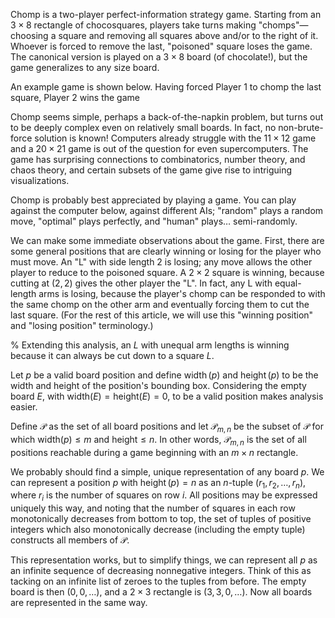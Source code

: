 Chomp is a two-player perfect-information strategy game. Starting from an $3\times 8$ rectangle of chocosquares, players take turns making "chomps"—choosing a square and removing all squares above and/or to the right of it. Whoever is forced to remove the last, "poisoned" square loses the game. The canonical version is played on a $3\times 8$ board (of chocolate!), but the game generalizes to any size board.

An example game is shown below. Having forced Player 1 to chomp the last square, Player 2 wins the game

Chomp seems simple, perhaps a back-of-the-napkin problem, but turns out to be deeply complex even on relatively small boards. In fact, no non-brute-force solution is known! Computers already struggle with the $11\times 12$ game and a $20\times 21$ game is out of the question for even supercomputers. The game has surprising connections to combinatorics, number theory, and chaos theory, and certain subsets of the game give rise to intriguing visualizations.

  

Chomp is probably best appreciated by playing a game. You can play against the computer below, against different AIs; "random" plays a random move, "optimal" plays perfectly, and "human" plays… semi-randomly.

  
  

We can make some immediate observations about the game. First, there are some general positions that are clearly winning or losing for the player who must move. An "L" with side length $2$ is losing; any move allows the other player to reduce to the poisoned square. A $2\times 2$ square is winning, because cutting at $(2, 2)$ gives the other player the "L". In fact, any L with equal-length arms is losing, because the player's chomp can be responded to with the same chomp on the other arm and eventually forcing them to cut the last square. (For the rest of this article, we will use this "winning position" and "losing position" terminology.)

  

% Extending this analysis, an $L$ with unequal arm lengths is winning because it can always be cut down to a square $L$.

  

Let $p$ be a valid board position and define $\operatorname{width}(p)$ and $\operatorname{height}(p)$ to be the width and height of the position's bounding box. Considering the empty board $E$, with $\text{width}(E) = \text{height}(E) = 0$, to be a valid position makes analysis easier.

  

Define $\mathcal{P}$ as the set of all board positions and let $\mathcal{P}_{m,n}$ be the subset of $\mathcal{P}$ for which $\text{width}(p)\leq m$ and $\text{height}\leq n$. In other words, $\mathcal{P}_{m,n}$ is the set of all positions reachable during a game beginning with an $m\times n$ rectangle.

  

We probably should find a simple, unique representation of any board $p$. We can represent a position $p$ with $\operatorname{height}(p)=n$ as an $n$-tuple $\left(r_1, r_2, …, r_n\right)$, where $r_i$ is the number of squares on row $i$. All positions may be expressed uniquely this way, and noting that the number of squares in each row monotonically decreases from bottom to top, the set of tuples of positive integers which also monotonically decrease (including the empty tuple) constructs all members of $\mathcal{P}$.

  

This representation works, but to simplify things, we can represent all $p$ as an infinite sequence of decreasing nonnegative integers. Think of this as tacking on an infinite list of zeroes to the tuples from before. The empty board is then $(0, 0, …)$, and a $2\times 3$ rectangle is $(3, 3, 0, …)$. Now all boards are represented in the same way.
<!--stackedit_data:
eyJoaXN0b3J5IjpbNTQ2MDM4MTQzXX0=
-->